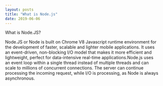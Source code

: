 ```yaml
---
layout: posts
title: "What is Node.js"
date: 2019-06-06
---
```

What is Node.JS?

Node.JS or Node is built on Chrome V8 Javascript runtime environment for the development of faster, scalable and lighter mobile applications. It uses an event-driven, non-blocking I/O model that makes it more efficient and lightweight, perfect for data-intensive real-time applications.Node.js uses an event loop within a single thread instead of multiple threads and can scale to millions of concurrent connections. The server can continue processing the incoming request, while I/O is processing, as Node is always asynchronous.